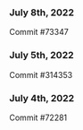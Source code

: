 ### July 8th, 2022

Commit #73347

### July 5th, 2022

Commit #314353


### July 4th, 2022

Commit #72281
